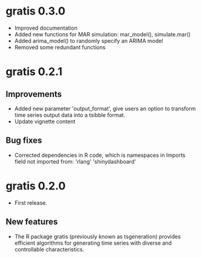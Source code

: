 # gratis 0.3.0

* Improved documentation
* Added new functions for MAR simulation: mar_model(), simulate.mar()
* Added arima_model() to randomly specify an ARIMA model
* Removed some redundant functions

# gratis 0.2.1

## Improvements

* Added new parameter 'output_format', give users an option to transform time series output data into a tsibble format. 
* Update vignette content 

## Bug fixes

* Corrected dependencies in R code, which is namespaces in Imports field not imported from: 'rlang' 'shinydashboard'

# gratis 0.2.0

* First release.

## New features

* The R package gratis (previously known as tsgeneration) provides efficient algorithms for generating time series with diverse and controllable characteristics.
